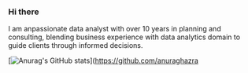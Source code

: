 ### Hi there
I am anpassionate data analyst with over 10 years in planning and consulting, blending business experience with data analytics domain to guide clients through informed decisions.
					
[![Anurag's GitHub stats](https://github-readme-stats.vercel.app/api?username=julianamariela)](https://github.com/anuraghazra

